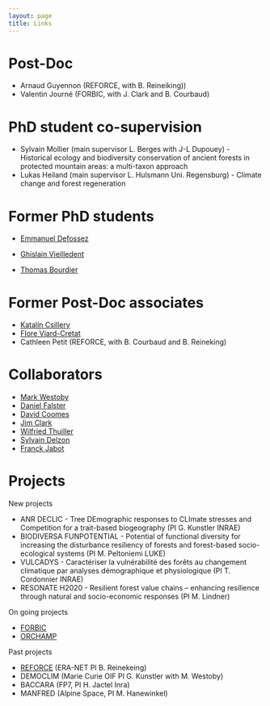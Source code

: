```yaml
---
layout: page
title: Links
---
```


# Post-Doc

- Arnaud Guyennon (REFORCE, with B. Reineiking))
- Valentin Journé (FORBIC, with J. Clark and B. Courbaud)

# PhD student co-supervision

- Sylvain Mollier (main supervisor  L. Berges with J-L Dupouey) - Historical ecology and biodiversity conservation of ancient forests in protected mountain areas: a multi-taxon approach
- Lukas Heiland (main supervisor L. Hulsmann Uni. Regensburg) - Climate change and forest regeneration

# Former PhD students

- [Emmanuel Defossez](https://scholar.google.fr/citations?hl=fr&user=g7WY2mYAAAAJ&view_op=list_works&sortby=pubdate)

- [Ghislain Vieilledent](http://ghislain.vieilledent.free.fr/)

- [Thomas Bourdier](http://www.irstea.fr/bourdier)

# Former Post-Doc associates

- [Katalin Csillery](https://sites.google.com/site/katalincsillery/)
- [Flore Viard-Cretat](https://www.researchgate.net/scientific-contributions/15565064_Flore_Viard-Cretat)
- Cathleen Petit (REFORCE, with B. Courbaud and B. Reineking)

# Collaborators

- [Mark Westoby](http://bio.mq.edu.au/research/groups/ecology/westoby/mark.htm)
- [Daniel Falster](http://danielfalster.com/)
- [David Coomes](http://www.plantsci.cam.ac.uk/directory/coomes-david)
- [Jim Clark](https://sites.nicholas.duke.edu/clarklab/)
- [Wilfried Thuiller](http://www.will.chez-alice.fr/)
- [Sylvain Delzon](http://sylvain-delzon.com/)
- [Franck Jabot](https://lisc.inrae.fr/franck-jabot/)

# Projects

New projects

- ANR DECLIC - Tree DEmographic responses to CLImate stresses and Competition for a trait-based biogeography (PI G. Kunstler INRAE)
- BIODIVERSA FUNPOTENTIAL - Potential of functional diversity for increasing the disturbance resiliency of forests and forest-based socio-ecological systems (PI M. Peltoniemi LUKE)
- VULCADYS - Caractériser la vulnérabilité des forêts au changement climatique par analyses démographique et physiologique (PI T. Cordonnier INRAE)
- RESONATE H2020 - Resilient forest value chains – enhancing resilience through natural and socio-economic responses (PI M. Lindner)

On going projects

- [FORBIC](https://forbic.irstea.fr/)
- [ORCHAMP](http://www.za-alpes.org/projets-en-cours/sentinelles-des-alpes/observatoire-orchamp/)

Past projects

* [REFORCE](https://www.reforce-project.eu/) (ERA-NET PI B. Reinekeing)
* DEMOCLIM (Marie Curie OIF PI G. Kunstler with M. Westoby)
* BACCARA (FP7, PI H. Jactel Inra)
* MANFRED (Alpine Space, PI M. Hanewinkel)

